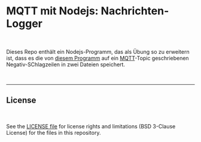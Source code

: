 # MQTT mit Nodejs: Nachrichten-Logger #

<br>

Dieses Repo enthält ein Nodejs-Programm, das als Übung so zu erweitern ist, dass es die von 
[diesem Programm](https://github.com/MDecker-MobileComputing/Nodejs_MQTT_Demo/tree/master/1_Sender)
auf ein [MQTT](https://mqtt.org/)-Topic geschriebenen Negativ-SChlagzeilen in zwei Dateien speichert.

<br>

----

## License ##

<br>

See the [LICENSE file](LICENSE.md) for license rights and limitations (BSD 3-Clause License)
for the files in this repository.

<br>
